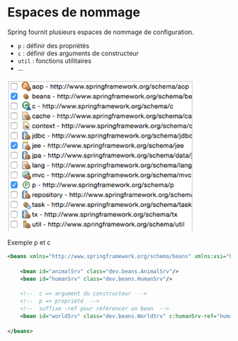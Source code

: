 # Espaces de nommage

Spring fournit plusieurs espaces de nommage de configuration.

* `p` : définir des propriétés
* `c` : définir des arguments de constructeur
* `util` : fonctions utilitaires
* ...

![](images/framework/spring-namespaces.png)

Exemple p et c

```xml
<beans xmlns="http://www.springframework.org/schema/beans" xmlns:xsi="http://www.w3.org/2001/XMLSchema-instance" xmlns:c="http://www.springframework.org/schema/c" xmlns:p="http://www.springframework.org/schema/p" xsi:schemaLocation="http://www.springframework.org/schema/beans http://www.springframework.org/schema/beans/spring-beans.xsd http://www.springframework.org/schema/c http://www.springframework.org/schema/beans/c.xsd http://www.springframework.org/schema/p http://www.springframework.org/schema/beans/p.xsd">

    <bean id="animalSrv" class="dev.beans.AnimalSrv"/>
    <bean id="humanSrv" class="dev.beans.HumanSrv"/>
    
    <!--  c => argument du constructeur  -->
    <!--  p => propriété  -->
    <!--  suffixe -ref pour référencer un bean  -->
    <bean id="worldSrv" class="dev.beans.WorldSrv" c:humanSrv-ref="humanSrv" p:animalSrv-ref="animalSrv" p:version="1.3"/>

</beans>
```
